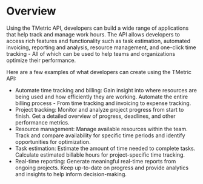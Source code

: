 # Overview

Using the TMetric API, developers can build a wide range of applications that
help track and manage work hours. The API allows developers to access rich
features and functionality such as task estimation, automated invoicing,
reporting and analysis, resource management, and one-click time tracking - All
of which can be used to help teams and organizations optimize their
performance.

Here are a few examples of what developers can create using the TMetric API:

- Automate time tracking and billing: Gain insight into where resources are
  being used and how efficiently they are working. Automate the entire billing
  process - From time tracking and invoicing to expense tracking.
- Project tracking: Monitor and analyze project progress from start to finish.
  Get a detailed overview of progress, deadlines, and other performance
  metrics.
- Resource management: Manage available resources within the team. Track and
  compare availability for specific time periods and identify opportunities for
  optimization.
- Task estimation: Estimate the amount of time needed to complete tasks.
  Calculate estimated billable hours for project-specific time tracking.
- Real-time reporting: Generate meaningful real-time reports from ongoing
  projects. Keep up-to-date on progress and provide analytics and insights to
  help inform decision-making.
